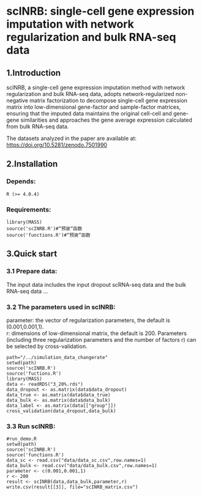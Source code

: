 # scINRB: single-cell gene expression imputation with network regularization and bulk RNA-seq data


## 1.Introduction

scINRB, a single-cell gene expression imputation method with network regularization and bulk RNA-seq data, adopts network-regularized non-negative matrix factorization to decompose single-cell gene expression matrix into low-dimensional gene-factor and sample-factor matrices, ensuring that the imputed data maintains the original cell-cell and gene-gene similarities and approaches the gene average expression calculated from bulk RNA-seq data.

The datasets analyzed in the paper are available at: https://doi.org/10.5281/zenodo.7501990

## 2.Installation

### Depends:
    R (>= 4.0.4) 
### Requirements:
    library(MASS)
    source('scINRB.R')#“预装“函数
    source('functions.R')#“预装“函数
## 3.Quick start
### 3.1 Prepare data:
The input data includes the input dropout scRNA-seq data and the bulk RNA-seq data
    ...

### 3.2 The parameters used in scINRB:
parameter: the vector of regularization parameters, the default is (0.001,0.001,1).    
r: dimensions of low-dimensional matrix, the default is 200. 
Parameters (including three regularization parameters and the number of factors r) can be selected by cross-validation.

    path="/../simulation_data_changerate" 
    setwd(path)  
    source('scINRB.R')
    source('fuctions.R')
    library(MASS)
    data <- readRDS("3_20%.rds")
    data_dropout <- as.matrix(data$data_dropout)
    data_true <- as.matrix(data$data_true)
    data_bulk <- as.matrix(data$data_bulk)
    data_label <- as.matrix(data[["group"]])
    cross_validation(data_dropout,data_bulk)
    
### 3.3 Run scINRB:
    #run_demo.R
    setwd(path)
    source('scINRB.R')
    source('functions.R')
    data_sc <- read.csv("data/data_sc.csv",row.names=1)
    data_bulk <- read.csv("data/data_bulk.csv",row.names=1)
    parameter <- c(0.001,0.001,1) 
    r <- 200
    result <- scINRB(data,data_bulk,parameter,r)
    write.csv(result[[3]], file="scINRB_matrix.csv")

 
